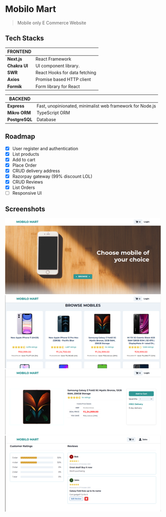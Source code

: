 # Mobilo Mart

> Mobile only E Commerce Website

## Tech Stacks

| FRONTEND      |                               |
| ------------- | ----------------------------- |
| **Next.js**   | React Framework               |
| **Chakra UI** | UI component library.         |
| **SWR**       | React Hooks for data fetching |
| **Axios**     | Promise based HTTP client     |
| **Formik**    | Form library for React        |

| **BACKEND**    |                                                           |
| -------------- | --------------------------------------------------------- |
| **Express**    | Fast, unopinionated, minimalist web framework for Node.js |
| **Mikro ORM**  | TypeScript ORM                                            |
| **PostgreSQL** | Database                                                  |

## Roadmap

- [x] User register and authentication
- [x] List products
- [x] Add to cart
- [x] Place Order
- [x] CRUD delivery address
- [x] Razorpay gateway (99% discount LOL)
- [x] CRUD Reviews
- [x] List Orders
- [ ] Responsive UI

## Screenshots

![mobilo-carousel](assets/mobilo-carousel.png)
![mobilo-browse](assets/mobilo-browse.png)
![mobilo-mobile](assets/mobilo-mobile.png)
![mobilo-reviews](assets/mobilo-reviews.png)
